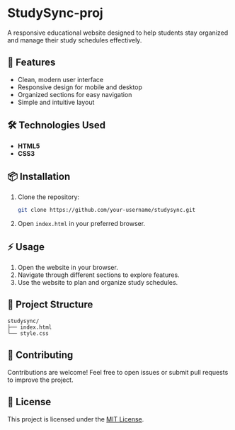 # StudySync-proj

A responsive educational website designed to help students stay organized and manage their study schedules effectively.

## 🚀 Features
- Clean, modern user interface
- Responsive design for mobile and desktop
- Organized sections for easy navigation
- Simple and intuitive layout

## 🛠️ Technologies Used
- **HTML5**
- **CSS3**

## 📦 Installation
1. Clone the repository:
   ```bash
   git clone https://github.com/your-username/studysync.git
   ```
2. Open `index.html` in your preferred browser.

## ⚡ Usage
1. Open the website in your browser.
2. Navigate through different sections to explore features.
3. Use the website to plan and organize study schedules.

## 📂 Project Structure
```
studysync/
├── index.html
└── style.css
```

## 📝 Contributing
Contributions are welcome! Feel free to open issues or submit pull requests to improve the project.

## 📃 License
This project is licensed under the [MIT License](LICENSE).
